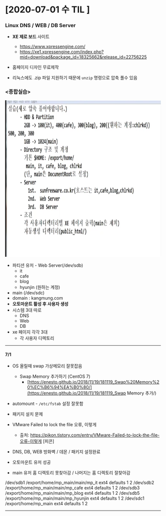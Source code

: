 # [2020-07-01 수 TIL ]

### Linux DNS / WEB / DB Server 

- **XE 제로 보드** 사이트
  - https://www.xpressengine.com/
  - https://xe1.xpressengine.com/index.php?mid=download&package_id=18325662&release_id=22756225
- 홈페이지 디자인 무료제작 
  
- 리눅스에도 .zip 파일 지원하기 때문에 `unzip` 명령으로 압축 풀수 있음 



### <종합실습>

<img src="./종합실습.PNG">

 

- 파티션 유저  - Web Server(/dev/sdb)
  - it 
  - cafe 
  - blog
  - hyunjin (원하는 계정)
- main (/dev/sdc)
- domain : kangmung.com
- **오토마운트 활성 후 사용자 생성** 
- 시스템 3대 따로
  - DNS 
  - Web
  - DB
- xe 페이지 각각 3대 
  - 각 사용자 디렉토리 



***

#### 7/1

- OS 올릴때 swap 가상메모리 잘못잡음 
  - Swap Memory 추가하기 (CentOS 7)
    - [https://enesto.github.io/2018/11/19/181119_Swap%20Memory%20%EC%B6%94%EA%B0%80/](https://enesto.github.io/2018/11/19/181119_Swap Memory 추가/)
- automount - `/etc/fstab` 설정 잘못함 
- 패키지 설치 문제 

- VMware Failed to lock the file 오류, 이렇게
  - 출처: https://pikon.tistory.com/entry/VMware-Failed-to-lock-the-file-오류-이렇게 [피콘]

- DNS, DB, WEB 방화벽 / 데몬 / 패키지 설정완료
- 오토마운트 유저 성공 
- main 유저 홈 디렉토리 못찾아감 / 나머지는 홈 디렉토리 잘찾아감 


/dev/sdb1                         /export/home/mp_main/main/mp_it          ext4    defaults        1 2
/dev/sdb2                         /export/home/mp_main/main/mp_cafe        ext4    defaults        1 2
/dev/sdb3                         /export/home/mp_main/main/mp_blog        ext4    defaults        1 2
/dev/sdb5                         /export/home/mp_main/main/mp_hyunjin     ext4    defaults        1 2
/dev/sdc1                         /export/home/mp_main                     ext4    defaults        1 2

***
